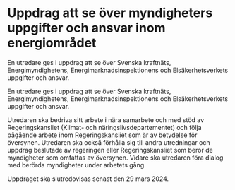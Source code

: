 # Uppdrag att se över myndigheters uppgifter och ansvar inom energiområdet

En utredare ges i uppdrag att se över Svenska kraftnäts, Energimyndighetens, Energimarknadsinspektionens och Elsäkerhetsverkets uppgifter och ansvar.

En utredare ges i uppdrag att se över Svenska kraftnäts, Energimyndighetens, Energimarknadsinspektionens och Elsäkerhetsverkets uppgifter och ansvar.

Utredaren ska bedriva sitt arbete i nära samarbete och med stöd av Regeringskansliet (Klimat- och näringslivsdepartementet) och följa pågående arbete inom Regeringskansliet som är av betydelse för översynen. Utredaren ska också förhålla sig till andra utredningar och uppdrag beslutade av regeringen eller Regeringskansliet som berör de myndigheter som omfattas av översynen. Vidare ska utredaren föra dialog med berörda myndigheter under arbetets gång.


Uppdraget ska slutredovisas senast den 29 mars 2024.
